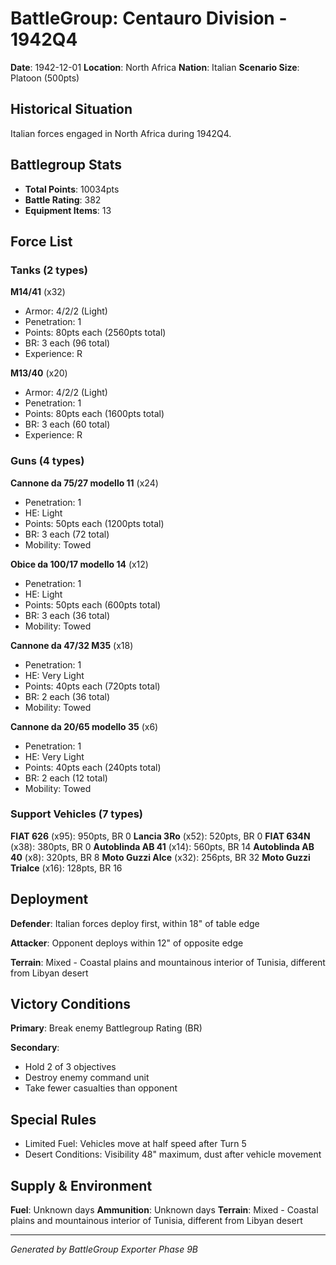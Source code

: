 # BattleGroup: Centauro Division - 1942Q4

**Date**: 1942-12-01
**Location**: North Africa
**Nation**: Italian
**Scenario Size**: Platoon (500pts)

## Historical Situation

Italian forces engaged in North Africa during 1942Q4.

## Battlegroup Stats

- **Total Points**: 10034pts
- **Battle Rating**: 382
- **Equipment Items**: 13

## Force List

### Tanks (2 types)

**M14/41** (x32)
- Armor: 4/2/2 (Light)
- Penetration: 1
- Points: 80pts each (2560pts total)
- BR: 3 each (96 total)
- Experience: R

**M13/40** (x20)
- Armor: 4/2/2 (Light)
- Penetration: 1
- Points: 80pts each (1600pts total)
- BR: 3 each (60 total)
- Experience: R

### Guns (4 types)

**Cannone da 75/27 modello 11** (x24)
- Penetration: 1
- HE: Light
- Points: 50pts each (1200pts total)
- BR: 3 each (72 total)
- Mobility: Towed

**Obice da 100/17 modello 14** (x12)
- Penetration: 1
- HE: Light
- Points: 50pts each (600pts total)
- BR: 3 each (36 total)
- Mobility: Towed

**Cannone da 47/32 M35** (x18)
- Penetration: 1
- HE: Very Light
- Points: 40pts each (720pts total)
- BR: 2 each (36 total)
- Mobility: Towed

**Cannone da 20/65 modello 35** (x6)
- Penetration: 1
- HE: Very Light
- Points: 40pts each (240pts total)
- BR: 2 each (12 total)
- Mobility: Towed

### Support Vehicles (7 types)

**FIAT 626** (x95): 950pts, BR 0
**Lancia 3Ro** (x52): 520pts, BR 0
**FIAT 634N** (x38): 380pts, BR 0
**Autoblinda AB 41** (x14): 560pts, BR 14
**Autoblinda AB 40** (x8): 320pts, BR 8
**Moto Guzzi Alce** (x32): 256pts, BR 32
**Moto Guzzi Trialce** (x16): 128pts, BR 16

## Deployment

**Defender**: Italian forces deploy first, within 18" of table edge

**Attacker**: Opponent deploys within 12" of opposite edge

**Terrain**: Mixed - Coastal plains and mountainous interior of Tunisia, different from Libyan desert

## Victory Conditions

**Primary**: Break enemy Battlegroup Rating (BR)

**Secondary**:
- Hold 2 of 3 objectives
- Destroy enemy command unit
- Take fewer casualties than opponent

## Special Rules

- Limited Fuel: Vehicles move at half speed after Turn 5
- Desert Conditions: Visibility 48" maximum, dust after vehicle movement

## Supply & Environment

**Fuel**: Unknown days
**Ammunition**: Unknown days
**Terrain**: Mixed - Coastal plains and mountainous interior of Tunisia, different from Libyan desert

---

*Generated by BattleGroup Exporter Phase 9B*
